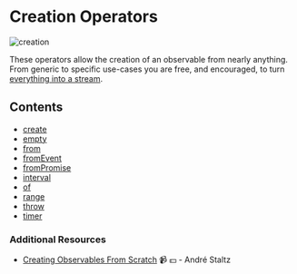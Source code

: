 # Creation Operators

![creation](http://imgur.com/D35uNFP.png)

These operators allow the creation of an observable from nearly anything. From generic
to specific use-cases you are free, and encouraged, to turn [everything into a stream](http://slides.com/robwormald/everything-is-a-stream#/).

## Contents
* [create](create.md)
* [empty](empty.md)
* [from](from.md)
* [fromEvent](fromevent.md)
* [fromPromise](frompromise.md)
* [interval](interval.md)
* [of](of.md)
* [range](range.md)
* [throw](throw.md)
* [timer](timer.md)

### Additional Resources
* [Creating Observables From Scratch](https://egghead.io/courses/rxjs-beyond-the-basics-creating-observables-from-scratch) :video_camera: :dollar: - André Staltz
